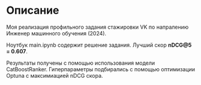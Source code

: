 # Описание

Моя реализация профильного задания стажировки VK по напралению Инженер машинного обучения (2024).

Ноутбук main.ipynb содержит решение задания. Лучший скор **nDCG@5 = 0.607**.

Результаты получены с помощью использования модели CatBoostRanker. Гиперпараметры подбирались с помощью оптимизации Optuna с максимиацией nDCG скора.
